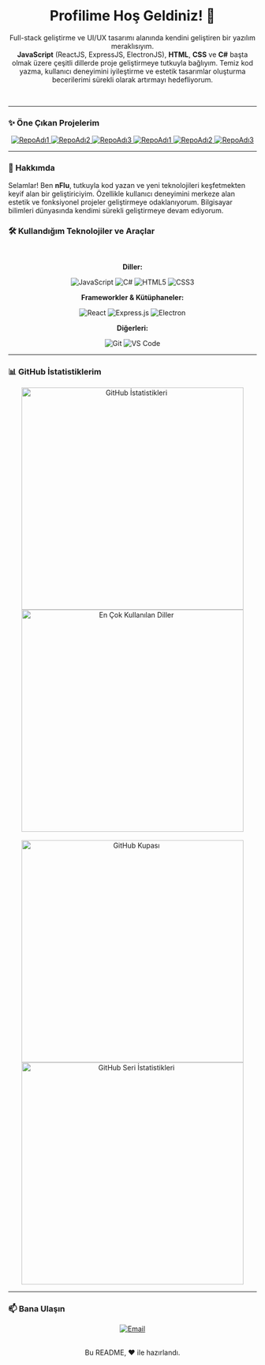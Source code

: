   <div align="center">
  <br>
  <h1>Profilime Hoş Geldiniz! 👋</h1>
  <p>
    Full-stack geliştirme ve UI/UX tasarımı alanında kendini geliştiren bir yazılım meraklısıyım. <br>
    <strong>JavaScript</strong> (ReactJS, ExpressJS, ElectronJS), <strong>HTML</strong>, <strong>CSS</strong> ve <strong>C#</strong> başta olmak üzere çeşitli dillerde proje geliştirmeye tutkuyla bağlıyım. Temiz kod yazma, kullanıcı deneyimini iyileştirme ve estetik tasarımlar oluşturma becerilerimi sürekli olarak artırmayı hedefliyorum.
  </p>
  <br>
</div>

---

### ✨ Öne Çıkan Projelerim

<div align="center">
  <a href="https://github.com/nFluDev/RepoAdı1" target="_blank">
    <img src="https://github-readme-stats.vercel.app/api/pin/?username=nFluDev&repo=excel-to-web&theme=dark" alt="RepoAdı1">
  </a>
  <a href="https://github.com/nFluDev/RepoAdı2" target="_blank">
    <img src="https://github-readme-stats.vercel.app/api/pin/?username=nFluDev&repo=Colab-Fine-Tuning-Script&theme=dark" alt="RepoAdı2">
  </a>
  <a href="https://github.com/nFluDev/RepoAdı3" target="_blank">
    <img src="https://github-readme-stats.vercel.app/api/pin/?username=nFluDev&repo=SpoofDPI-Turkiye-macOS-Extended&theme=dark" alt="RepoAdı3">
  </a>
  <a href="https://github.com/nFluDev/RepoAdı1" target="_blank">
    <img src="https://github-readme-stats.vercel.app/api/pin/?username=nFluDev&repo=VSCode-Snippet-Pro&theme=dark" alt="RepoAdı1">
  </a>
  <a href="https://github.com/nFluDev/RepoAdı2" target="_blank">
    <img src="https://github-readme-stats.vercel.app/api/pin/?username=nFluDev&repo=odern-Web-Style-Base&theme=dark" alt="RepoAdı2">
  </a>
  <a href="https://github.com/nFluDev/RepoAdı3" target="_blank">
    <img src="https://github-readme-stats.vercel.app/api/pin/?username=nFluDev&repo=CSGO-Plugins&theme=dark" alt="RepoAdı3">
  </a>
</div>

---

### 🚀 Hakkımda

Selamlar! Ben **nFlu**, tutkuyla kod yazan ve yeni teknolojileri keşfetmekten keyif alan bir geliştiriciyim. Özellikle kullanıcı deneyimini merkeze alan estetik ve fonksiyonel projeler geliştirmeye odaklanıyorum. Bilgisayar bilimleri dünyasında kendimi sürekli geliştirmeye devam ediyorum.

### 🛠️ Kullandığım Teknolojiler ve Araçlar

<div align="center">
  <br>
  <p><b>Diller:</b></p>
  <img src="https://img.shields.io/badge/JavaScript-F7DF1E?style=for-the-badge&logo=javascript&logoColor=black" alt="JavaScript">
  <img src="https://img.shields.io/badge/C%23-239120?style=for-the-badge&logo=c-sharp&logoColor=white" alt="C#">
  <img src="https://img.shields.io/badge/HTML5-E34F26?style=for-the-badge&logo=html5&logoColor=white" alt="HTML5">
  <img src="https://img.shields.io/badge/CSS3-1572B6?style=for-the-badge&logo=css3&logoColor=white" alt="CSS3">
  <br>
  <p><b>Frameworkler & Kütüphaneler:</b></p>
  <img src="https://img.shields.io/badge/React-20232A?style=for-the-badge&logo=react&logoColor=61DAFB" alt="React">
  <img src="https://img.shields.io/badge/Express.js-000000?style=for-the-badge&logo=express&logoColor=white" alt="Express.js">
  <img src="https://img.io/badge/Electron-2B2E3A?style=for-the-badge&logo=electron&logoColor=9FEAF9" alt="Electron">
  <br>
  <p><b>Diğerleri:</b></p>
  <img src="https://img.shields.io/badge/Git-F05032?style=for-the-badge&logo=git&logoColor=white" alt="Git">
  <img src="https://img.shields.io/badge/Visual_Studio_Code-007ACC?style=for-the-badge&logo=visual-studio-code&logoColor=white" alt="VS Code">
</div>

---

### 📊 GitHub İstatistiklerim

<div align="center">
  <a href="https://github.com/nFluDev">
    <img src="https://github-readme-stats.vercel.app/api?username=nFluDev&show_icons=true&theme=dark" alt="GitHub İstatistikleri" width="450" />
  </a>
  <a href="https://github.com/nFluDev">
    <img src="https://github-readme-stats.vercel.app/api/top-langs/?username=nFluDev&layout=compact&theme=dark" alt="En Çok Kullanılan Diller" width="450" />
  </a>
  <br/>
  <br/>
  <a href="https://github.com/nFluDev">
    <img src="https://github-profile-trophy.vercel.app/?username=nFluDev&theme=radical" alt="GitHub Kupası" width="450"/>
  </a>
  <a href="https://github.com/nFluDev">
    <img src="https://streak-stats.demolab.com/?user=nFluDev&theme=dark&hide_border=true&date_format=j%20M%5B%20Y%5D" alt="GitHub Seri İstatistikleri" width="450"/>
  </a>
</div>

---

### 📫 Bana Ulaşın

<div align="center">
  <a href="mailto:admin@nflu.dev" target="_blank">
    <img src="https://img.shields.io/badge/Email-D14836?style=for-the-badge&logo=gmail&logoColor=white" alt="Email">
  </a>
</div>

<br>
<div align="center">
  <p>Bu README, ❤️ ile hazırlandı.</p>
</div>
